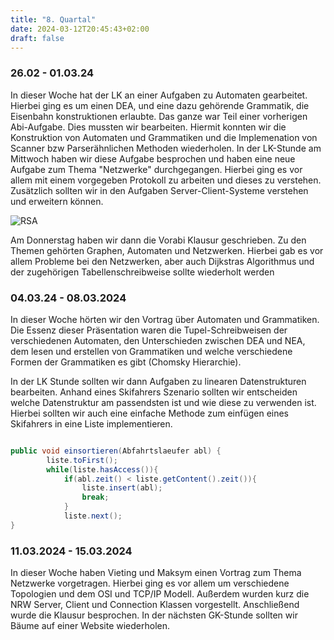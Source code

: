 ```yaml
---
title: "8. Quartal"
date: 2024-03-12T20:45:43+02:00
draft: false
---
```

### 26.02 - 01.03.24
In dieser Woche hat der LK an einer Aufgaben zu Automaten gearbeitet. Hierbei ging es um einen DEA, und eine dazu gehörende Grammatik, die Eisenbahn konstruktionen erlaubte. Das ganze war Teil einer vorherigen Abi-Aufgabe. Dies mussten wir bearbeiten. Hiermit konnten wir die Konstruktion von Automaten und Grammatiken und die Implemenation von Scanner bzw Parserähnlichen Methoden wiederholen.
In der LK-Stunde am Mittwoch haben wir diese Aufgabe besprochen und haben eine neue Aufgabe zum Thema "Netzwerke" durchgegangen. Hierbei ging es vor allem mit einem vorgegeben Protokoll zu arbeiten und dieses zu verstehen. Zusätzlich sollten wir in den Aufgaben Server-Client-Systeme verstehen und erweitern können.

![RSA](/lernblog/netzwerke.png)

Am Donnerstag haben wir dann die Vorabi Klausur geschrieben. Zu den Themen gehörten Graphen, Automaten und Netzwerken. Hierbei gab es vor allem Probleme bei den Netzwerken, aber auch Dijkstras Algorithmus und der zugehörigen Tabellenschreibweise sollte wiederholt werden

### 04.03.24 - 08.03.2024

In dieser Woche hörten wir den Vortrag über Automaten und Grammatiken. Die Essenz dieser Präsentation waren die Tupel-Schreibweisen der verschiedenen Automaten, den Unterschieden zwischen DEA und NEA, dem lesen und erstellen von Grammatiken und welche verschiedene Formen der Grammatiken es gibt (Chomsky Hierarchie).

In der LK Stunde sollten wir dann Aufgaben zu linearen Datenstrukturen bearbeiten. Anhand eines Skifahrers Szenario sollten wir entscheiden welche Datenstruktur am passendsten ist und wie diese zu verwenden ist. Hierbei sollten wir auch eine einfache Methode zum einfügen eines Skifahrers in eine Liste implementieren.

```java

public void einsortieren(Abfahrtslaeufer abl) {
        liste.toFirst();
        while(liste.hasAccess()){
            if(abl.zeit() < liste.getContent().zeit()){
                liste.insert(abl);
                break;
            }
            liste.next();
}

```

### 11.03.2024 - 15.03.2024

In dieser Woche haben Vieting und Maksym einen Vortrag zum Thema Netzwerke vorgetragen. Hierbei ging es vor allem um verschiedene Topologien und dem OSI und TCP/IP Modell. Außerdem wurden kurz die NRW Server, Client und Connection Klassen vorgestellt. Anschließend wurde die Klausur besprochen. In der nächsten GK-Stunde sollten wir Bäume auf einer Website wiederholen.
